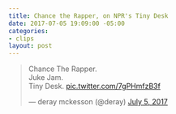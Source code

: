 ```yaml
---
title: Chance the Rapper, on NPR's Tiny Desk
date: 2017-07-05 19:09:00 -05:00
categories:
- clips
layout: post
---
```


<blockquote class="twitter-tweet" data-lang="en"><p lang="en" dir="ltr">Chance The Rapper. <br>Juke Jam. <br>Tiny Desk. <a href="https://t.co/7gPHmfzB3f">pic.twitter.com/7gPHmfzB3f</a></p>&mdash; deray mckesson (@deray) <a href="https://twitter.com/deray/status/882749150043021312">July 5, 2017</a></blockquote>
<script async src="//platform.twitter.com/widgets.js" charset="utf-8"></script>
